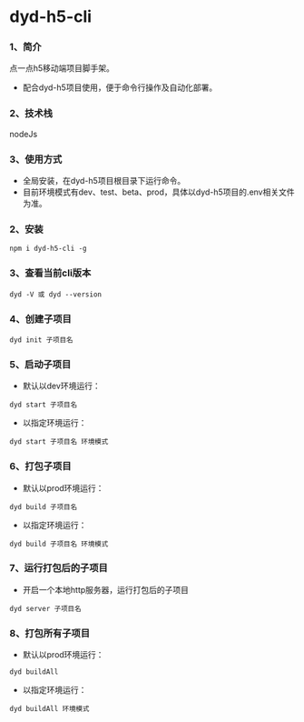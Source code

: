 # dyd-h5-cli

### 1、简介
点一点h5移动端项目脚手架。
+ 配合dyd-h5项目使用，便于命令行操作及自动化部署。

### 2、技术栈
nodeJs

### 3、使用方式
+ 全局安装，在dyd-h5项目根目录下运行命令。
+ 目前环境模式有dev、test、beta、prod，具体以dyd-h5项目的.env相关文件为准。

### 2、安装
```
npm i dyd-h5-cli -g
```

### 3、查看当前cli版本
```
dyd -V 或 dyd --version
```

### 4、创建子项目
```
dyd init 子项目名
```

### 5、启动子项目
+ 默认以dev环境运行：
```
dyd start 子项目名
```
+ 以指定环境运行：
```
dyd start 子项目名 环境模式
```

### 6、打包子项目
+ 默认以prod环境运行：
```
dyd build 子项目名
```
+ 以指定环境运行：
```
dyd build 子项目名 环境模式
```

### 7、运行打包后的子项目
+ 开启一个本地http服务器，运行打包后的子项目
```
dyd server 子项目名
```

### 8、打包所有子项目
+ 默认以prod环境运行：
```
dyd buildAll
```
+ 以指定环境运行：
```
dyd buildAll 环境模式
```
